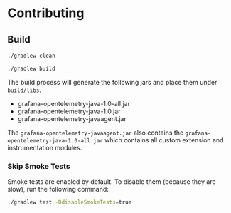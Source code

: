 # Contributing

## Build

```sh
./gradlew clean
```

```sh
./gradlew build
```

The build process will generate the following jars and place them under `build/libs`.

* grafana-opentelemetry-java-1.0-all.jar
* grafana-opentelemetry-java-1.0.jar
* grafana-opentelemetry-javaagent.jar

The `grafana-opentelemetry-javaagent.jar` also contains the `grafana-opentelemetry-java-1.0-all.jar` which contains
all custom extension and instrumentation modules.

### Skip Smoke Tests

Smoke tests are enabled by default. To disable them (because they are slow), run the following command:

```sh
./gradlew test -DdisableSmokeTests=true
```

